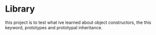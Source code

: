 # Library

this project is to test what ive learned about object constructors, the this keyword, prototypes and prototypal inheritance.